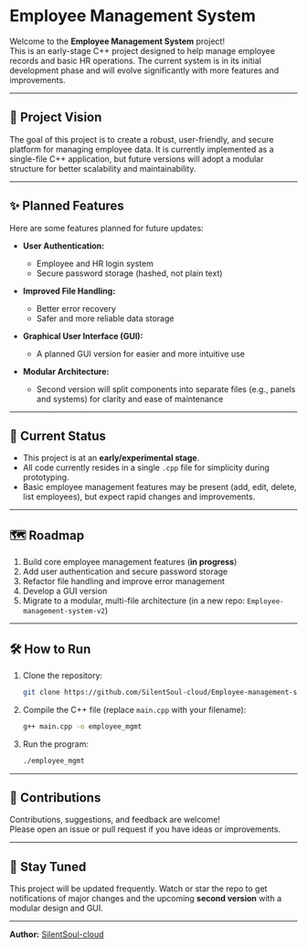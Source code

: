 # Employee Management System

Welcome to the **Employee Management System** project!  
This is an early-stage C++ project designed to help manage employee records and basic HR operations. The current system is in its initial development phase and will evolve significantly with more features and improvements.

---

## 🚀 Project Vision

The goal of this project is to create a robust, user-friendly, and secure platform for managing employee data. It is currently implemented as a single-file C++ application, but future versions will adopt a modular structure for better scalability and maintainability.

---

## ✨ Planned Features

Here are some features planned for future updates:

- **User Authentication:**  
  - Employee and HR login system  
  - Secure password storage (hashed, not plain text)

- **Improved File Handling:**  
  - Better error recovery  
  - Safer and more reliable data storage

- **Graphical User Interface (GUI):**  
  - A planned GUI version for easier and more intuitive use

- **Modular Architecture:**  
  - Second version will split components into separate files (e.g., panels and systems) for clarity and ease of maintenance

---

## 📁 Current Status

- This project is at an **early/experimental stage**.
- All code currently resides in a single `.cpp` file for simplicity during prototyping.
- Basic employee management features may be present (add, edit, delete, list employees), but expect rapid changes and improvements.

---

## 🗺️ Roadmap

1. Build core employee management features (**in progress**)
2. Add user authentication and secure password storage
3. Refactor file handling and improve error management
4. Develop a GUI version
5. Migrate to a modular, multi-file architecture (in a new repo: `Employee-management-system-v2`)

---

## 🛠️ How to Run

1. Clone the repository:
    ```sh
    git clone https://github.com/SilentSoul-cloud/Employee-management-system.git
    ```
2. Compile the C++ file (replace `main.cpp` with your filename):
    ```sh
    g++ main.cpp -o employee_mgmt
    ```
3. Run the program:
    ```sh
    ./employee_mgmt
    ```

---

## 📝 Contributions

Contributions, suggestions, and feedback are welcome!  
Please open an issue or pull request if you have ideas or improvements.

---

## 📣 Stay Tuned

This project will be updated frequently. Watch or star the repo to get notifications of major changes and the upcoming **second version** with a modular design and GUI.

---

**Author:** [SilentSoul-cloud](https://github.com/SilentSoul-cloud)
